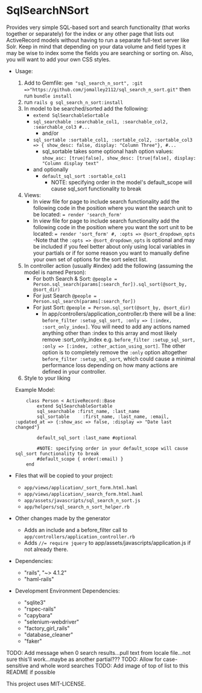 # SqlSearchNSort #

Provides very simple SQL-based sort and search functionality (that works together or separately) for the index or any other page that lists out ActiveRecord models without having to run a separate full-text server like Solr. Keep in mind that depending on your data volume and field types it may be wise to index some the fields you are searching or sorting on. Also, you will want to add your own CSS styles.


- Usage: 
	1. Add to Gemfile: `gem "sql_search_n_sort", :git =>"https://github.com/jomalley2112/sql_search_n_sort.git"`
	then run `bundle install`
	2. run `rails g sql_search_n_sort:install`
	3. In model to be searched/sorted add the following:
		- `extend SqlSearchableSortable`
		- `sql_searchable :searchable_col1, :searchable_col2, :searchable_col3 #...`
			- and/or
		- `sql_sortable :sortable_col1, :sortable_col2, :sortable_col3 => { show_desc: false, display: "Column Three"}, #...`
			- sql_sortable takes some optional hash option values: `show_asc: [true|false], show_desc: [true|false], display: "Column display text"`
		- and optionally
			-	`default_sql_sort :sortable_col1`
				- NOTE: specifying order in the model's default_scope will cause sql_sort functionality to break
	4. Views: 
		- In view file for page to include search functionality add the following code in the position where you want the search unit to be located: `= render 'search_form'`
		- In view file for page to include search functionality add the following code in the position where you want the sort unit to be located: `= render 'sort_form' #, :opts => @sort_dropdown_opts`
			-Note that the `:opts => @sort_dropdown_opts` is optional and may be included if you feel better about only using local variables in your partials or if for some reason you want to manually define your own set of options for the sort select list.
	5. In controller action (usually #index) add the following (assuming the model is named Person):
		- For both Search & Sort:
	  `@people = Person.sql_search(params[:search_for]).sql_sort(@sort_by, @sort_dir)`
		- For just Search
		`@people = Person.sql_search(params[:search_for])`
		- For just Sort:
		`@people = Person.sql_sort(@sort_by, @sort_dir)`
			- In app/controllers/application_controller.rb there will be a line: `before_filter :setup_sql_sort, :only => [:index, :sort_only_index]`. You will need to add any actions named anything other than :index to this array and most likely remove :sort_only_index e.g. `before_filter :setup_sql_sort, :only => [:index, :other_action_using_sort]`. The other option is to completely remove the `:only` option altogether `before_filter :setup_sql_sort`, which could cause a minimal performance loss depending on how many actions are defined in your controller.
	6. Style to your liking


	Example Model:
	```
		class Person < ActiveRecord::Base
			extend SqlSearchableSortable
			sql_searchable :first_name, :last_name
			sql_sortable 	 :first_name, :last_name, :email, :updated_at => {:show_asc => false, :display => "Date last changed"}
			
			default_sql_sort :last_name #optional
			
			#NOTE: specifying order in your default_scope will cause sql_sort functionality to break
			#default_scope { order(:email) }
		end
	```

- Files that will be copied to your project:
	- `app/views/application/_sort_form.html.haml`
	- `app/views/application/_search_form.html.haml`
	- `app/assets/javascripts/sql_search_n_sort.js`
	- `app/helpers/sql_search_n_sort_helper.rb`
- Other changes made by the generator
	- Adds an include and a before_filter call to `app/controllers/application_controller.rb`
	- Adds `//= require jquery` to app/assets/javascripts/application.js if not already there.
	
- Dependencies:
	- "rails", "~> 4.1.2"
  - "haml-rails"

- Development Environment Dependencies:
	- "sqlite3"
	- "rspec-rails"
	- "capybara"
	- "selenium-webdriver"
	- "factory_girl_rails"
	- "database_cleaner"
	- "faker"

TODO: Add message when 0 search results...pull text from locale file...not sure this'll work...maybe as another partial???
TODO: Allow for case-sensitive and whole word searches
TODO: Add image of top of list to this README if possible


This project uses MIT-LICENSE.